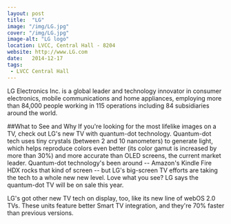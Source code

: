 ```yaml
---
layout: post
title:  "LG"
image: "/img/LG.jpg"
cover: "/img/LG.jpg"
image-alt: "LG logo"
location: LVCC, Central Hall - 8204
website: http://www.LG.com
date:   2014-12-17
tags:
 - LVCC Central Hall
---
```


LG Electronics Inc. is a global leader and technology innovator in consumer electronics, mobile communications and home appliances, employing more than 84,000 people working in 115 operations including 84 subsidiaries around the world.

##What to See and Why
If you're looking for the most lifelike images on a TV, check out LG's new TV with quantum-dot technology. Quantum-dot tech uses tiny crystals (between 2 and 10 nanometers) to generate light, which helps reproduce colors even better (its color gamut is increased by more than 30%) and more accurate than OLED screens, the current market leader. Quantum-dot technology's been around -- Amazon's Kindle Fire HDX rocks that kind of screen -- but LG's big-screen TV efforts are taking the tech to a whole new new level. Love what you see? LG says the quantum-dot TV will be on sale this year.

LG's got other new TV tech on display, too, like its new line of webOS 2.0 TVs. These units feature better Smart TV integration, and they're 70% faster than previous versions.